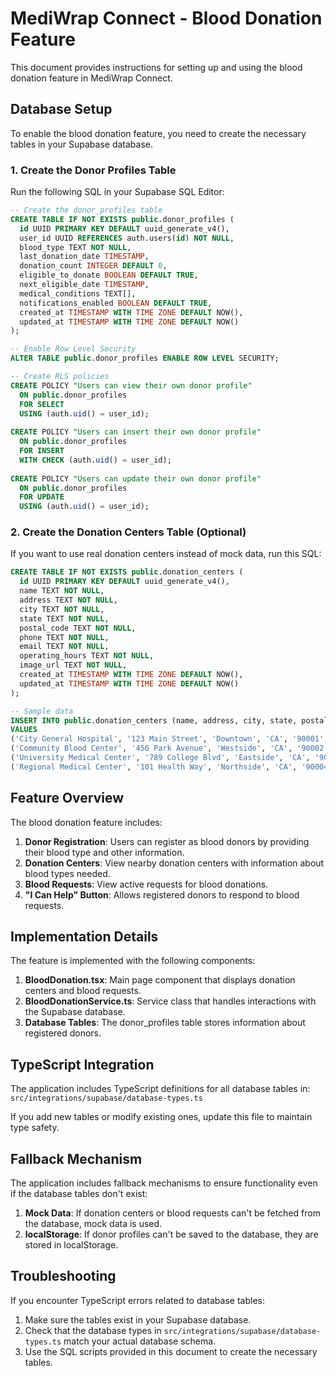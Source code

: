 # MediWrap Connect - Blood Donation Feature

This document provides instructions for setting up and using the blood donation feature in MediWrap Connect.

## Database Setup

To enable the blood donation feature, you need to create the necessary tables in your Supabase database.

### 1. Create the Donor Profiles Table

Run the following SQL in your Supabase SQL Editor:

```sql
-- Create the donor_profiles table
CREATE TABLE IF NOT EXISTS public.donor_profiles (
  id UUID PRIMARY KEY DEFAULT uuid_generate_v4(),
  user_id UUID REFERENCES auth.users(id) NOT NULL,
  blood_type TEXT NOT NULL,
  last_donation_date TIMESTAMP,
  donation_count INTEGER DEFAULT 0,
  eligible_to_donate BOOLEAN DEFAULT TRUE,
  next_eligible_date TIMESTAMP,
  medical_conditions TEXT[],
  notifications_enabled BOOLEAN DEFAULT TRUE,
  created_at TIMESTAMP WITH TIME ZONE DEFAULT NOW(),
  updated_at TIMESTAMP WITH TIME ZONE DEFAULT NOW()
);

-- Enable Row Level Security
ALTER TABLE public.donor_profiles ENABLE ROW LEVEL SECURITY;

-- Create RLS policies
CREATE POLICY "Users can view their own donor profile"
  ON public.donor_profiles
  FOR SELECT
  USING (auth.uid() = user_id);
  
CREATE POLICY "Users can insert their own donor profile"
  ON public.donor_profiles
  FOR INSERT
  WITH CHECK (auth.uid() = user_id);
  
CREATE POLICY "Users can update their own donor profile"
  ON public.donor_profiles
  FOR UPDATE
  USING (auth.uid() = user_id);
```

### 2. Create the Donation Centers Table (Optional)

If you want to use real donation centers instead of mock data, run this SQL:

```sql
CREATE TABLE IF NOT EXISTS public.donation_centers (
  id UUID PRIMARY KEY DEFAULT uuid_generate_v4(),
  name TEXT NOT NULL,
  address TEXT NOT NULL,
  city TEXT NOT NULL,
  state TEXT NOT NULL,
  postal_code TEXT NOT NULL,
  phone TEXT NOT NULL,
  email TEXT NOT NULL,
  operating_hours TEXT NOT NULL,
  image_url TEXT NOT NULL,
  created_at TIMESTAMP WITH TIME ZONE DEFAULT NOW(),
  updated_at TIMESTAMP WITH TIME ZONE DEFAULT NOW()
);

-- Sample data
INSERT INTO public.donation_centers (name, address, city, state, postal_code, phone, email, operating_hours, image_url)
VALUES 
('City General Hospital', '123 Main Street', 'Downtown', 'CA', '90001', '555-123-4567', 'donate@citygeneral.org', 'Mon-Fri: 8AM-6PM, Sat: 9AM-2PM', 'https://images.unsplash.com/photo-1587351021759-3772687a4d9e?ixlib=rb-4.0.3&ixid=M3wxMjA3fDB8MHxwaG90by1wYWdlfHx8fGVufDB8fHx8fA%3D%3D&auto=format&fit=crop&w=300&q=80'),
('Community Blood Center', '456 Park Avenue', 'Westside', 'CA', '90002', '555-234-5678', 'info@communityblood.org', 'Mon-Sat: 9AM-5PM', 'https://images.unsplash.com/photo-1579154204601-01588f351e67?ixlib=rb-4.0.3&ixid=M3wxMjA3fDB8MHxwaG90by1wYWdlfHx8fGVufDB8fHx8fA%3D%3D&auto=format&fit=crop&w=300&q=80'),
('University Medical Center', '789 College Blvd', 'Eastside', 'CA', '90003', '555-345-6789', 'blood@umc.edu', 'Mon-Fri: 8:30AM-7PM, Sat-Sun: 10AM-4PM', 'https://images.unsplash.com/photo-1586773860418-d37222d8fce3?ixlib=rb-4.0.3&ixid=M3wxMjA3fDB8MHxwaG90by1wYWdlfHx8fGVufDB8fHx8fA%3D%3D&auto=format&fit=crop&w=300&q=80'),
('Regional Medical Center', '101 Health Way', 'Northside', 'CA', '90004', '555-456-7890', 'donate@regionalmed.org', 'Mon-Fri: 9AM-6PM', 'https://images.unsplash.com/photo-1516549655169-df83a0774514?ixlib=rb-4.0.3&ixid=M3wxMjA3fDB8MHxwaG90by1wYWdlfHx8fGVufDB8fHx8fA%3D%3D&auto=format&fit=crop&w=300&q=80');
```

## Feature Overview

The blood donation feature includes:

1. **Donor Registration**: Users can register as blood donors by providing their blood type and other information.
2. **Donation Centers**: View nearby donation centers with information about blood types needed.
3. **Blood Requests**: View active requests for blood donations.
4. **"I Can Help" Button**: Allows registered donors to respond to blood requests.

## Implementation Details

The feature is implemented with the following components:

1. **BloodDonation.tsx**: Main page component that displays donation centers and blood requests.
2. **BloodDonationService.ts**: Service class that handles interactions with the Supabase database.
3. **Database Tables**: The donor_profiles table stores information about registered donors.

## TypeScript Integration

The application includes TypeScript definitions for all database tables in:
`src/integrations/supabase/database-types.ts`

If you add new tables or modify existing ones, update this file to maintain type safety.

## Fallback Mechanism

The application includes fallback mechanisms to ensure functionality even if the database tables don't exist:

1. **Mock Data**: If donation centers or blood requests can't be fetched from the database, mock data is used.
2. **localStorage**: If donor profiles can't be saved to the database, they are stored in localStorage.

## Troubleshooting

If you encounter TypeScript errors related to database tables:

1. Make sure the tables exist in your Supabase database.
2. Check that the database types in `src/integrations/supabase/database-types.ts` match your actual database schema.
3. Use the SQL scripts provided in this document to create the necessary tables.
